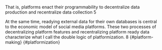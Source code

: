 That is, platforms enact their programmability to decentralize data production and recentralize data collection 5

At the same time, readying external data for their own databases is central to the economic model of social media platforms. These two processes of decentralizing platform features and recentralizing platform ready data characterize what I call the double logic of platformization. 8 {#platform-making} {#platformization}
